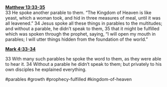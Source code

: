 **[Matthew 13:33-35](http://www.blueletterbible.org/search/preSearch.cfm?Criteria=Matthew+13.33-35&t=NIV)**  
33 He spoke another parable to them. “The Kingdom of Heaven is like yeast, which a woman took, and hid in three measures of meal, until it was all leavened.” 34 Jesus spoke all these things in parables to the multitudes; and without a parable, he didn’t speak to them, 35 that it might be fulfilled which was spoken through the prophet, saying, “I will open my mouth in parables; I will utter things hidden from the foundation of the world.”

**[Mark 4:33-34](http://www.blueletterbible.org/search/preSearch.cfm?Criteria=Mark+4.33-34&t=NIV)**

33 With many such parables he spoke the word to them, as they were able to hear it. 34 Without a parable he didn’t speak to them; but privately to his own disciples he explained everything.

#parables #growth #prophecy-fulfilled #kingdom-of-heaven 